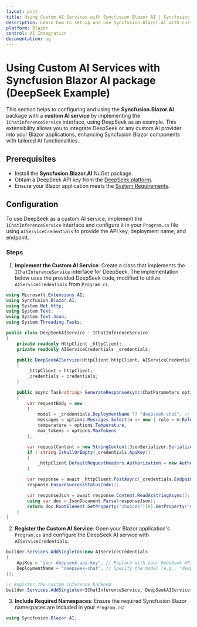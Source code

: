 ```yaml
---
layout: post
title: Using Custom AI Services with Syncfusion Blazor AI | Syncfusion
description: Learn how to set up and use Syncfusion.Blazor.AI with custom AI providers, including configuration, integration steps, and practical examples.
platform: Blazor
control: AI Integration
documentation: ug
---
```


# Using Custom AI Services with Syncfusion Blazor AI package (DeepSeek Example)

This section helps to configuring and using the **Syncfusion.Blazor.AI** package with a **custom AI service** by implementing the `IChatInferenceService` interface, using DeepSeek as an example. This extensibility allows you to integrate DeepSeek or any custom AI provider into your Blazor applications, enhancing Syncfusion Blazor components with tailored AI functionalities.

## Prerequisites
- Install the **Syncfusion.Blazor.AI** NuGet package.
- Obtain a DeepSeek API key from the [DeepSeek platform](https://platform.deepseek.com).
- Ensure your Blazor application meets the [System Requirements](https://blazor.syncfusion.com/documentation/system-requirements).

## Configuration
To use DeepSeek as a custom AI service, implement the `IChatInferenceService` interface and configure it in your `Program.cs` file using `AIServiceCredentials` to provide the API key, deployment name, and endpoint.

### Steps
1. **Implement the Custom AI Service**:
   Create a class that implements the `IChatInferenceService` interface for DeepSeek. The implementation below uses the provided DeepSeek code, modified to utilize `AIServiceCredentials` from `Program.cs`.

```csharp
using Microsoft.Extensions.AI;
using Syncfusion.Blazor.AI;
using System.Net.Http;
using System.Text;
using System.Text.Json;
using System.Threading.Tasks;

public class DeepSeekAIService : IChatInferenceService
{
    private readonly HttpClient _httpClient;
    private readonly AIServiceCredentials _credentials;

    public DeepSeekAIService(HttpClient httpClient, AIServiceCredentials credentials)
    {
        _httpClient = httpClient;
        _credentials = credentials;
    }

    public async Task<string> GenerateResponseAsync(ChatParameters options)
    {
        var requestBody = new
        {
            model = _credentials.DeploymentName ?? "deepseek-chat", // Use deployment name from credentials
            messages = options.Messages.Select(m => new { role = m.Role.ToString().ToLower(), content = m.Content }).ToArray(),
            temperature = options.Temperature,
            max_tokens = options.MaxTokens
        };

        var requestContent = new StringContent(JsonSerializer.Serialize(requestBody), Encoding.UTF8, "application/json");
        if (!string.IsNullOrEmpty(_credentials.ApiKey))
        {
            _httpClient.DefaultRequestHeaders.Authorization = new AuthenticationHeaderValue("Bearer", _credentials.ApiKey);
        }

        var response = await _httpClient.PostAsync(_credentials.Endpoint?.ToString() ?? "https://api.deepseek.com/v1/chat/completions", requestContent);
        response.EnsureSuccessStatusCode();

        var responseJson = await response.Content.ReadAsStringAsync();
        using var doc = JsonDocument.Parse(responseJson);
        return doc.RootElement.GetProperty("choices")[0].GetProperty("message").GetProperty("content").GetString();
    }
}
```

2. **Register the Custom AI Service**:
   Open your Blazor application's `Program.cs` and configure the DeepSeek AI service with `AIServiceCredentials`.

```csharp
builder.Services.AddSingleton(new AIServiceCredentials
{
    ApiKey = "your-deepseek-api-key", // Replace with your DeepSeek API key
    DeploymentName = "deepseek-chat", // Specify the model (e.g., "deepseek-chat", "deepseek-coder")
});

// Register the custom inference backend
builder.Services.AddSingleton<IChatInferenceService, DeepSeekAIService>();
```

3. **Include Required Namespaces**:
   Ensure the required Syncfusion Blazor namespaces are included in your `Program.cs`:

```csharp
using Syncfusion.Blazor.AI;
```



